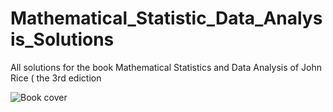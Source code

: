 # Mathematical_Statistic_Data_Analysis_Solutions
 All solutions for the book Mathematical Statistics and Data Analysis of John Rice ( the 3rd ediction

![Book cover]("https://github.com/duonghung86/Mathematical_Statistic_Data_Analysis_Solutions/raw/main/Book%20cover.PNG")
